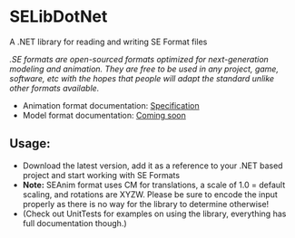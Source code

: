 # SELibDotNet

A .NET library for reading and writing SE Format files

*.SE formats are open-sourced formats optimized for next-generation modeling and animation. They are free to be used in any project, game, software, etc with the hopes that people will adapt the standard unlike other formats available.*

- Animation format documentation: [Specification](https://github.com/SE2Dev/SEAnim-Docs)
- Model format documentation: [Coming soon](#)

## Usage:

- Download the latest version, add it as a reference to your .NET based project and start working with SE Formats
- **Note:** SEAnim format uses CM for translations, a scale of 1.0 = default scaling, and rotations are XYZW. Please be sure to encode the input properly as there is no way for the library to determine otherwise!
- (Check out UnitTests for examples on using the library, everything has full documentation though.)
